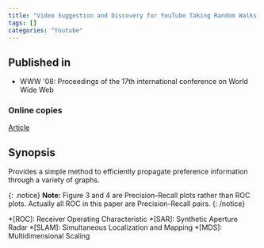 ```yaml
---
title: "Video Suggestion and Discovery for YouTube Taking Random Walks Through the View Graph (2008)"
tags: []
categories: "Youtube"
---
```


## Published in
- WWW '08: Proceedings of the 17th international conference on World Wide Web

### Online copies
[Article][article_link]

## Synopsis
Provides a simple method to efficiently propagate preference information through a variety of graphs. 

{: .notice}
**Note:** Figure 3 and 4 are Precision-Recall plots rather than ROC plots. Actually all ROC in this paper are Precision-Recall pairs.
{: /notice}


[article_link]: https://static.googleusercontent.com/media/research.google.com/en//pubs/archive/34407.pdf

*[ROC]: Receiver Operating Characteristic
*[SAR]: Synthetic Aperture Radar
*[SLAM]: Simultaneous Localization and Mapping
*[MDS]: Multidimensional Scaling